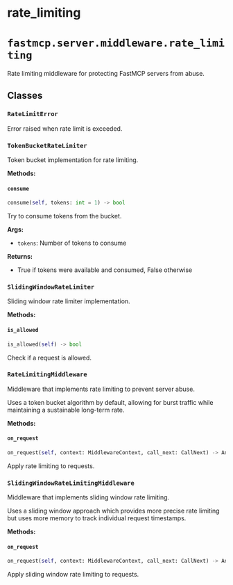 # rate_limiting

# `fastmcp.server.middleware.rate_limiting`

Rate limiting middleware for protecting FastMCP servers from abuse.

## Classes

### `RateLimitError` <sup><a href="https://github.com/jlowin/fastmcp/blob/main/src/fastmcp/server/middleware/rate_limiting.py#L15" target="_blank"><Icon icon="github" style="width: 14px; height: 14px;" /></a></sup>

Error raised when rate limit is exceeded.

### `TokenBucketRateLimiter` <sup><a href="https://github.com/jlowin/fastmcp/blob/main/src/fastmcp/server/middleware/rate_limiting.py#L22" target="_blank"><Icon icon="github" style="width: 14px; height: 14px;" /></a></sup>

Token bucket implementation for rate limiting.

**Methods:**

#### `consume` <sup><a href="https://github.com/jlowin/fastmcp/blob/main/src/fastmcp/server/middleware/rate_limiting.py#L38" target="_blank"><Icon icon="github" style="width: 14px; height: 14px;" /></a></sup>

```python
consume(self, tokens: int = 1) -> bool
```

Try to consume tokens from the bucket.

**Args:**

* `tokens`: Number of tokens to consume

**Returns:**

* True if tokens were available and consumed, False otherwise

### `SlidingWindowRateLimiter` <sup><a href="https://github.com/jlowin/fastmcp/blob/main/src/fastmcp/server/middleware/rate_limiting.py#L61" target="_blank"><Icon icon="github" style="width: 14px; height: 14px;" /></a></sup>

Sliding window rate limiter implementation.

**Methods:**

#### `is_allowed` <sup><a href="https://github.com/jlowin/fastmcp/blob/main/src/fastmcp/server/middleware/rate_limiting.py#L76" target="_blank"><Icon icon="github" style="width: 14px; height: 14px;" /></a></sup>

```python
is_allowed(self) -> bool
```

Check if a request is allowed.

### `RateLimitingMiddleware` <sup><a href="https://github.com/jlowin/fastmcp/blob/main/src/fastmcp/server/middleware/rate_limiting.py#L92" target="_blank"><Icon icon="github" style="width: 14px; height: 14px;" /></a></sup>

Middleware that implements rate limiting to prevent server abuse.

Uses a token bucket algorithm by default, allowing for burst traffic
while maintaining a sustainable long-term rate.

**Methods:**

#### `on_request` <sup><a href="https://github.com/jlowin/fastmcp/blob/main/src/fastmcp/server/middleware/rate_limiting.py#L152" target="_blank"><Icon icon="github" style="width: 14px; height: 14px;" /></a></sup>

```python
on_request(self, context: MiddlewareContext, call_next: CallNext) -> Any
```

Apply rate limiting to requests.

### `SlidingWindowRateLimitingMiddleware` <sup><a href="https://github.com/jlowin/fastmcp/blob/main/src/fastmcp/server/middleware/rate_limiting.py#L170" target="_blank"><Icon icon="github" style="width: 14px; height: 14px;" /></a></sup>

Middleware that implements sliding window rate limiting.

Uses a sliding window approach which provides more precise rate limiting
but uses more memory to track individual request timestamps.

**Methods:**

#### `on_request` <sup><a href="https://github.com/jlowin/fastmcp/blob/main/src/fastmcp/server/middleware/rate_limiting.py#L219" target="_blank"><Icon icon="github" style="width: 14px; height: 14px;" /></a></sup>

```python
on_request(self, context: MiddlewareContext, call_next: CallNext) -> Any
```

Apply sliding window rate limiting to requests.
